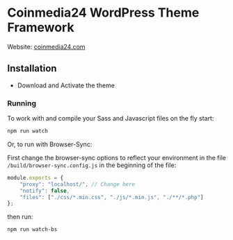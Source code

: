 # Coinmedia24 WordPress Theme Framework

Website: [coinmedia24.com](https://coinmedia24.com)

## Installation
- Download and Activate the theme

### Running
To work with and compile your Sass and Javascript files on the fly start:

```bash
npm run watch
```

Or, to run with Browser-Sync:

First change the browser-sync options to reflect your environment in the file `/build/browser-sync.config.js` in the beginning of the file:
```javascript
module.exports = {
	"proxy": "localhost/", // Change here
	"notify": false,
	"files": ["./css/*.min.css", "./js/*.min.js", "./**/*.php"]
};
```

then run:

```bash
npm run watch-bs
```
